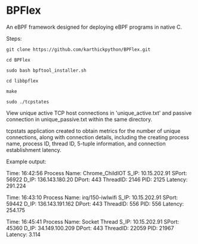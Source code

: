 # BPFlex
   An eBPF framework designed for deploying eBPF programs in native C.

Steps:

    git clone https://github.com/karthickpython/BPFlex.git

    cd BPFlex
    
    sudo bash bpftool_installer.sh
    
    cd libbpflex
    
    make
    
    sudo ./tcpstates

View unique active TCP host connections in 'unique_active.txt' and passive connection in unique_passive.txt within the same directory.


tcpstats application created to obtain metrics for the number of unique connections, along with connection details, including the creating process name, process ID, thread ID, 5-tuple information, and connection establishment latency.


Example output:


 Time: 16:42:56 Process Name: Chrome_ChildIOT    S_IP: 10.15.202.91    SPort: 56922   D_IP: 136.143.180.20   DPort: 443    ThreadID: 2146    PID: 2125     Latency: 291.224

 
 Time: 16:43:10 Process Name: irq/150-iwlwifi    S_IP: 10.15.202.91    SPort: 59442   D_IP: 136.143.191.162   DPort: 443    ThreadID: 556    PID: 556     Latency: 254.175


Time: 16:45:41 Process Name: Socket Thread    S_IP: 10.15.202.91    SPort: 45360   D_IP: 34.149.100.209   DPort: 443    ThreadID: 22059    PID: 21967     Latency: 3.114



